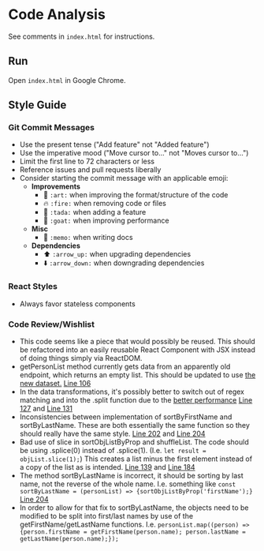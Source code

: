 # Code Analysis

See comments in `index.html` for instructions.

## Run

Open `index.html` in Google Chrome.

## Style Guide

### Git Commit Messages

- Use the present tense ("Add feature" not "Added feature")
- Use the imperative mood ("Move cursor to..." not "Moves cursor to...")
- Limit the first line to 72 characters or less
- Reference issues and pull requests liberally
- Consider starting the commit message with an applicable emoji:
    - **Improvements**
        - :art: `:art:` when improving the format/structure of the code
        - :fire: `:fire:` when removing code or files
        - :tada: `:tada:` when adding a feature
        - :goat: `:goat:` when improving performance
    - **Misc**
        - :memo: `:memo:` when writing docs
    - **Dependencies**
        - :arrow_up: `:arrow_up:` when upgrading dependencies
        - :arrow_down: `:arrow_down:` when downgrading dependencies

### React Styles

- Always favor stateless components

### Code Review/Wishlist

* This code seems like a piece that would possibly be reused.  This should be refactored into an easily reusable React Component with JSX instead of doing things simply via ReactDOM.
* getPersonList method currently gets data from an apparently old endpoint, which returns an empty list.  This should be updated to use [the new dataset.](https://willowtreeapps.com/api/v1.0/profiles/)  [Line 106](https://github.com/bedoherty/code-analysis-web/blob/master/index.html#L106)
* In the data transformations, it's possibly better to switch out of regex matching and into the .split function due to the [better performance](https://jsperf.com/regex-split-test) [Line 127](https://github.com/bedoherty/code-analysis-web/blob/master/index.html#L127) and [Line 131](https://github.com/bedoherty/code-analysis-web/blob/master/index.html#L131)
* Inconsistencies between implementation of sortByFirstName and sortByLastName.  These are both essentially the same function so they should really have the same style. [Line 202](https://github.com/bedoherty/code-analysis-web/blob/master/index.html#L202) and [Line 204](https://github.com/bedoherty/code-analysis-web/blob/master/index.html#L204)
* Bad use of slice in sortObjListByProp and shuffleList.  The code should be using .splice(0) instead of .splice(1).  (I.e. `let result = objList.slice(1);`)  This creates a list minus the first element instead of a copy of the list as is intended. [Line 139](https://github.com/bedoherty/code-analysis-web/blob/master/index.html#L139) and [Line 184](https://github.com/bedoherty/code-analysis-web/blob/master/index.html#L184)
* The method sortByLastName is incorrect, it should be sorting by last name, not the reverse of the whole name.  I.e. something like `const sortByLastName = (personList) => {sortObjListByProp('firstName');}`  [Line 204](https://github.com/bedoherty/code-analysis-web/blob/master/index.html#L204)
* In order to allow for that fix to sortByLastName, the objects need to be modified to be split into first/last names by use of the getFirstName/getLastName functions.  I.e. `personList.map((person) => {person.firstName = getFirstName(person.name); person.lastName = getLastName(person.name);});`